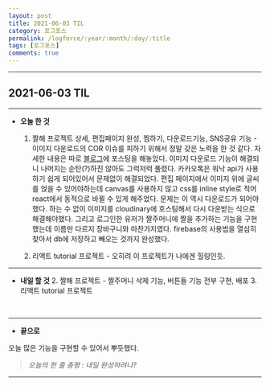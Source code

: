 ```yaml
---
layout: post
title: 2021-06-03 TIL
category: 로그포스
permalink: /logforce/:year/:month/:day/:title
tags: [로그포스]
comments: true
---
```


---

## 2021-06-03 TIL

---

- **오늘 한 것**

  1. 짤해 프로젝트 상세, 편집페이지 완성, 찜하기, 다운로드기능, SNS공유 기능 - 이미지 다운로드의 COR 이슈를 피하기 위해서 정말 갖은 노력을 한 것 같다. 자세한 내용은 따로 [블로그](https://limunosekai.github.io/react/2021/06/03/react-image/)에 포스팅을 해놓았다. 이미지 다운로드 기능이 해결되니 나머지는 순탄(?)하진 않아도 그럭저럭 풀렸다. 카카오톡은 워낙 api가 사용하기 쉽게 되어있어서 문제없이 해결되었다. 편집 페이지에서 이미지 위에 글씨를 얹을 수 있어야하는데 canvas를 사용하지 않고 css를 inline style로 적어 react에서 동적으로 바뀔 수 있게 해주었다. 문제는 이 역시 다운로드가 되어야했다. 하는 수 없이 이미지를 cloudinary에 호스팅해서 다시 다운받는 식으로 해결해야했다. 그리고 로그인한 유저가 짤주머니에 짤을 추가하는 기능을 구현했는데 이름만 다르지 장바구니와 마찬가지였다. firebase의 사용법을 열심히 찾아서 db에 저장하고 빼오는 것까지 완성했다.
     
  3. 리액트 tutorial 프로젝트 - 오히려 이 프로젝트가 나에겐 힐링인듯.

---

- **내일 할 것**
  2. 짤해 프로젝트 - 짤주머니 삭제 기능, 버튼들 기능 전부 구현, 배포
  3. 리액트 tutorial 프로젝트

<br>

---

- **끝으로**

오늘 많은 기능을 구현할 수 있어서 뿌듯했다.

> _오늘의 한 줄 총평 : 내일 완성하려나?_

---
